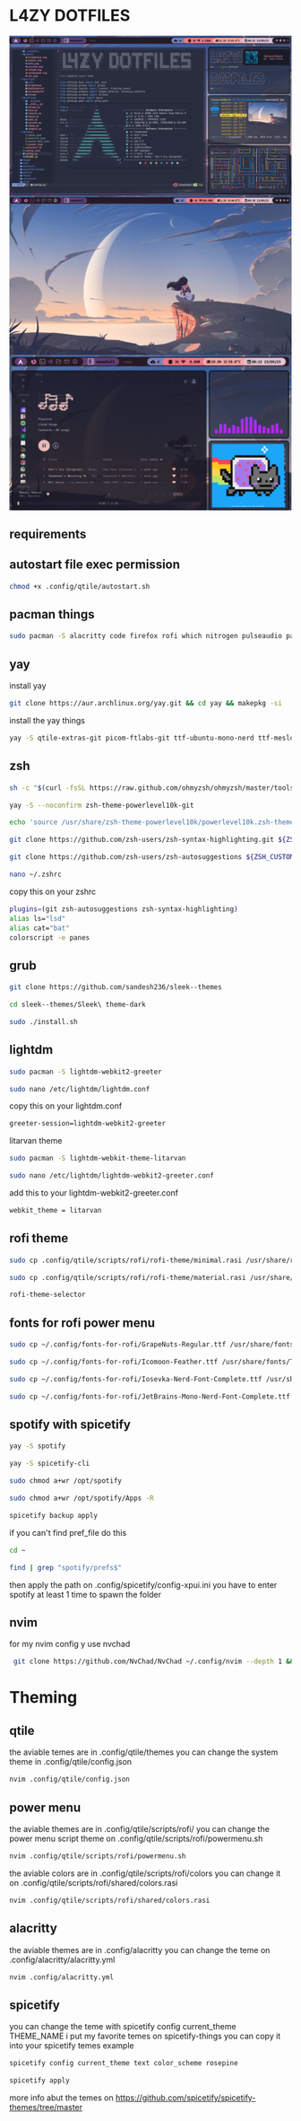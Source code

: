 # L4ZY DOTFILES

<img src="qtile/assets/preview1.png" align="center">
<img src="qtile/assets/preview2.png" align="center">
<img src="qtile/assets/preview.png" align="center">

## requirements

## autostart file exec permission 
```sh
chmod +x .config/qtile/autostart.sh 
```

## pacman things
``` sh
sudo pacman -S alacritty code firefox rofi which nitrogen pulseaudio pavucontrol pamixer arandr udiskie ntfs-3g network-manager-applet volumeicon cbatticon xorg-xinit base-devel mesa git curl thunar ranger glib2 gvfs lxappearance geeqie vlc brightnessctl pacman-contrib python-psutil python-pip neofetch htop lsd bat playerctl xclip papirus-icon-theme maim ueberzug dunst libnotify calcurse figlet ttf-jetbrains-mono xdotool nvim
```

## yay 
install yay
```sh
git clone https://aur.archlinux.org/yay.git && cd yay && makepkg -si
```
install the yay things
```sh
yay -S qtile-extras-git picom-ftlabs-git ttf-ubuntu-mono-nerd ttf-meslo-nerd ttf-cascadia-code-nerd material-gtk-theme-git material-icon-theme-git unimatrix-git pipes.sh gotop cava-git shell-color-scripts tty-clock 
```

## zsh 
```sh
sh -c "$(curl -fsSL https://raw.github.com/ohmyzsh/ohmyzsh/master/tools/install.sh)"
```
```sh
yay -S --noconfirm zsh-theme-powerlevel10k-git
```
```sh
echo 'source /usr/share/zsh-theme-powerlevel10k/powerlevel10k.zsh-theme' >>~/.zshrc
```
```sh
git clone https://github.com/zsh-users/zsh-syntax-highlighting.git ${ZSH_CUSTOM:-~/.oh-my-zsh/custom}/plugins/zsh-syntax-highlighting
```
```sh
git clone https://github.com/zsh-users/zsh-autosuggestions ${ZSH_CUSTOM:-~/.oh-my-zsh/custom}/plugins/zsh-autosuggestions
```
```sh
nano ~/.zshrc
```
copy this on your zshrc
```sh
plugins=(git zsh-autosuggestions zsh-syntax-highlighting)
alias ls="lsd"
alias cat="bat"
colorscript -e panes 
```

## grub 
```sh 
git clone https://github.com/sandesh236/sleek--themes
```
```sh
cd sleek--themes/Sleek\ theme-dark
```
```sh
sudo ./install.sh
```

## lightdm 
```sh
sudo pacman -S lightdm-webkit2-greeter
```
```sh
sudo nano /etc/lightdm/lightdm.conf
```
copy this on your lightdm.conf
```sh
greeter-session=lightdm-webkit2-greeter
```
litarvan theme
```sh
sudo pacman -S lightdm-webkit-theme-litarvan
```
```sh
sudo nano /etc/lightdm/lightdm-webkit2-greeter.conf
```
add this to your lightdm-webkit2-greeter.conf
```sh
webkit_theme = litarvan
```

## rofi theme
```sh
sudo cp .config/qtile/scripts/rofi/rofi-theme/minimal.rasi /usr/share/rofi/themes/
```
```sh
sudo cp .config/qtile/scripts/rofi/rofi-theme/material.rasi /usr/share/rofi/themes/
```
```sh
rofi-theme-selector
```

## fonts for rofi power menu
```sh
sudo cp ~/.config/fonts-for-rofi/GrapeNuts-Regular.ttf /usr/share/fonts/TTF
```
```sh
sudo cp ~/.config/fonts-for-rofi/Icomoon-Feather.ttf /usr/share/fonts/TTF
```
```sh
sudo cp ~/.config/fonts-for-rofi/Iosevka-Nerd-Font-Complete.ttf /usr/share/fonts/TTF
```
```sh
sudo cp ~/.config/fonts-for-rofi/JetBrains-Mono-Nerd-Font-Complete.ttf /usr/share/fonts/TTF
```

## spotify with spicetify 
```sh
yay -S spotify
```
```sh
yay -S spicetify-cli
```
```sh
sudo chmod a+wr /opt/spotify
```
```sh
sudo chmod a+wr /opt/spotify/Apps -R
```
```sh
spicetify backup apply
```
if you can't find pref_file do this
```sh
cd ~
```
```sh
find | grep "spotify/prefs$"
```
then apply the path on .config/spicetify/config-xpui.ini
you have to enter spotify at least 1 time to spawn the folder


## nvim
for my nvim config y use nvchad
```sh
 git clone https://github.com/NvChad/NvChad ~/.config/nvim --depth 1 && nvim
```

# Theming 

## qtile 
the aviable temes are in .config/qtile/themes
you can change the system theme in .config/qtile/config.json 
```sh
nvim .config/qtile/config.json
```

## power menu 
the aviable themes are in .config/qtile/scripts/rofi/
you can change the power menu script theme on .config/qtile/scripts/rofi/powermenu.sh
```sh
nvim .config/qtile/scripts/rofi/powermenu.sh
```
the aviable colors are in .config/qtile/scripts/rofi/colors
you can change it on .config/qtile/scripts/rofi/shared/colors.rasi
```sh
nvim .config/qtile/scripts/rofi/shared/colors.rasi
```

## alacritty 
the aviable themes are in .config/alacritty 
you can change the teme on .config/alacritty/alacritty.yml
```sh
nvim .config/alacritty.yml
```

## spicetify 
you can change the teme with spicetify config current_theme THEME_NAME
i put my favorite temes on spicetify-things you can copy it into your spicetify temes
example
```sh
spicetify config current_theme text color_scheme rosepine
```
```sh
spicetify apply
```
more info abut the temes on 
https://github.com/spicetify/spicetify-themes/tree/master
